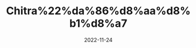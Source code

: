 ---
title: 'Chitra%22%da%86%d8%aa%d8%b1%d8%a7'
date: '2022-11-24' 
metatag: '' 
inventory: '0' 
draft: false 
# meta description 
shortDescripton: ''
description: 'Herbs+%d8%ac%da%91%db%8c+%d8%a8%d9%88%d9%b9%db%8c'
longdescription: ''
tags: ''
brand: ''
subCategory: ''
unit: '10 gm-Pk'
sellCount: '0'
featured: False
# product Price
price: '20.0'
# Product Short Description
shortDescription: ''
productID: '5D988614-3949-ED11-996A-005056B3A416'
type: 'products'
category: 'Herbs+%d8%ac%da%91%db%8c+%d8%a8%d9%88%d9%b9%db%8c' 
thumnailproduct: 'https://eraconnect.blob.core.windows.net/product-images/aminsaddiquidawakhana/13e32e58-2035-4a68-a9f1-a0a23f1932e9.webp' 
images:
  - image: 'https://eraconnect.blob.core.windows.net/product-images/aminsaddiquidawakhana/13e32e58-2035-4a68-a9f1-a0a23f1932e9.webp'  
Variants:
---